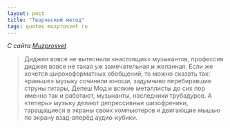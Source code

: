 ```yaml
---
layout: post
title: "Творческий метод"
tags: quotes muzprosvet ru
---
```

<em>С сайта [Muzprosvet](https://www.muzprosvet.ru/dj.html) </em>

> Диджеи вовсе не вытеснили «настоящих» музыкантов, профессия диджея вовсе не такая уж замечательная и желанная. Если же хочется широкоформатных обобщений, то можно сказать так: «раньше» музыку сочиняли юноши, задумчиво перебиравшие струны гитары, Депеш Мод и всякие металлисты до сих пор именно так и работают, музыканты, наследники трубадуров. А «теперь» музыку делают депрессивные шизофреники, таращащиеся в экраны своих компьютеров и двигающие мышью по экрану взад-вперёд аудио-кубики. 